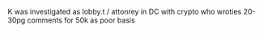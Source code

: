 K was investigated as lobby.t / attonrey in DC with crypto who wroties 20-30pg comments for 50k as poor basis 